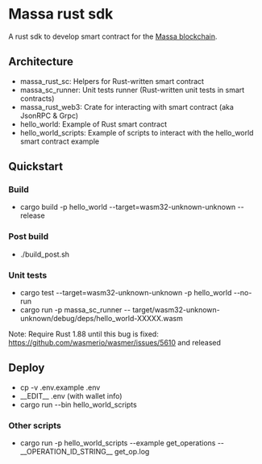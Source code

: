 # Massa rust sdk

A rust sdk to develop smart contract for the [Massa blockchain](https://www.massa.net).

## Architecture

* massa_rust_sc: Helpers for Rust-written smart contract
* massa_sc_runner: Unit tests runner (Rust-written unit tests in smart contracts)
* massa_rust_web3: Crate for interacting with smart contract (aka JsonRPC & Grpc)
* hello_world: Example of Rust smart contract
* hello_world_scripts: Example of scripts to interact with the hello_world smart contract example

## Quickstart

### Build

* cargo build -p hello_world --target=wasm32-unknown-unknown --release

### Post build

* ./build_post.sh

### Unit tests

* cargo test --target=wasm32-unknown-unknown -p hello_world --no-run
* cargo run -p massa_sc_runner -- target/wasm32-unknown-unknown/debug/deps/hello_world-XXXXX.wasm

Note: Require Rust 1.88 until this bug is fixed: https://github.com/wasmerio/wasmer/issues/5610 and released

## Deploy

* cp -v .env.example .env
* \_\_EDIT\_\_ .env (with wallet info)
* cargo run --bin hello_world_scripts

### Other scripts

* cargo run -p hello_world_scripts --example get_operations -- \_\_OPERATION_ID_STRING\_\_ get_op.log
